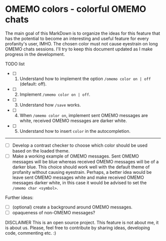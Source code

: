 # OMEMO colors - colorful OMEMO chats

The main goal of this MarkDown is to organize the ideas for this feature that has the potential to become an interesting and useful feature for every profanity's user, IMHO. The chosen color must not cause eyestrain on long OMEMO chats sessions. I'll try to keep this document updated as I make progress in the development.

TODO list
- [ ] 1. Understand how to implement the option `/omemo color on | off` (default: off).
- [ ] 2. Implement `/omemo color on | off`.
- [ ] 3. Understand how `/save` works.
- [ ] 4. When `/omemo color on`, implement sent OMEMO messages are white, received OMEMO messages are darker white.
- [ ] 5. Understand how to insert `color` in the autocompletion.


-------------------------------
- [ ] Develop a contrast checker to choose which color should be used based on the loaded theme.
- [ ] Make a working example of OMEMO messages. Sent OMEMO messages will be blue whereas received OMEMO messages will be of a darker blue. This choice should work well with the default theme of profanity without causing eyestrain. Perhaps, a better idea would be leave sent OMEMO messages white and make received OMEMO messages darker white, in this case it would be advised to set the `/omemo char <symbol>`.

Further ideas:
- [ ] (optional) create a background around OMEMO messages.
- [ ] opaqueness of non-OMEMO messages?

DISCLAIMER
This is an open source project. This feature is not about me, it is about us. Please, feel free to contribute by sharing ideas, developing code, commenting etc. :)
